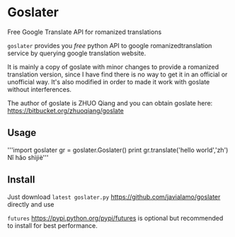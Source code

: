 Goslater
========

Free Google Translate API for romanized translations

``goslater`` provides you *free* python API to google  romanizedtranslation service by querying google translation website.

It is mainly a copy of goslate with minor changes to provide a romanized translation version, since I have find there is no way to get it in an official or unofficial way. It's also modified in order to made it work with goslate without interferences.

The author of goslate is ZHUO Qiang and you can obtain goslate here: https://bitbucket.org/zhuoqiang/goslate 


Usage
--

'''import goslater
gr = goslater.Goslater()
print gr.translate('hello world','zh')
Nǐ hǎo shìjiè'''


 
Install
--

Just download `latest goslater.py` https://github.com/javialamo/goslater directly and use

`futures` https://pypi.python.org/pypi/futures is optional but recommended to install for best performance.


